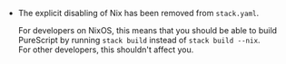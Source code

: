 * The explicit disabling of Nix has been removed from `stack.yaml`.  
  
  For developers on NixOS, this means that you should be able to build 
  PureScript by running `stack build` instead of `stack build --nix`.  
  For other developers, this shouldn't affect you.
